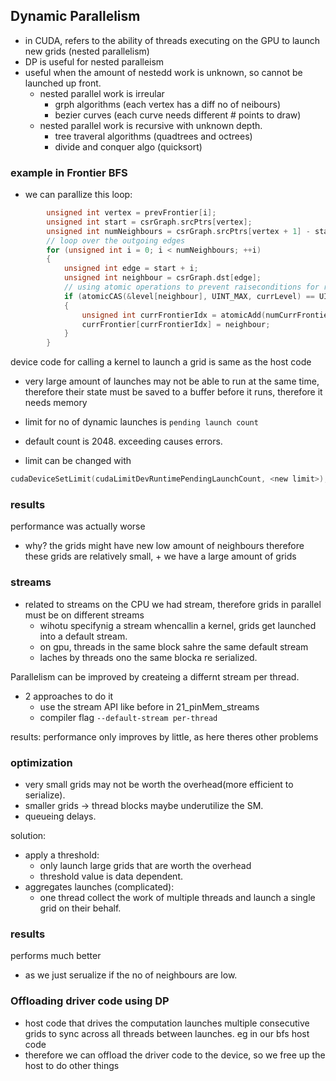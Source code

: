 ## Dynamic Parallelism
- in CUDA, refers to the ability of threads executing on the GPU to launch new grids (nested parallelism)
- DP is useful for nested paralleism
- useful when the amount of nestedd work is unknown, so cannot be launched up front.
    - nested parallel work is irreular
        - grph algorithms (each vertex has a diff no of neibours)
        - bezier curves (each curve needs different # points to draw)
    - nested parallel work is recursive with unknown depth.
        - tree traveral algorithms (quadtrees and octrees)
        - divide and conquer algo (quicksort)
    
### example in Frontier BFS
- we can parallize this loop: 
```c
        unsigned int vertex = prevFrontier[i];
        unsigned int start = csrGraph.srcPtrs[vertex];
        unsigned int numNeighbours = csrGraph.srcPtrs[vertex + 1] - start;
        // loop over the outgoing edges
        for (unsigned int i = 0; i < numNeighbours; ++i)
        {
            unsigned int edge = start + i;
            unsigned int neighbour = csrGraph.dst[edge];
            // using atomic operations to prevent raiseconditions for reasons above
            if (atomicCAS(&level[neighbour], UINT_MAX, currLevel) == UINT_MAX) // atomicCAS returns the old value
            {
                unsigned int currFrontierIdx = atomicAdd(numCurrFrontier, 1);
                currFrontier[currFrontierIdx] = neighbour;
            }
        }
```
device code for calling a kernel to launch a grid is same as the host code

- very large amount of launches may not be able to run at the same time, therefore their state must be saved to a buffer before it runs, therefore it needs memory

- limit for no of dynamic launches is `pending launch count`
- default count is 2048. exceeding causes errors.
- limit can be changed with
```c
cudaDeviceSetLimit(cudaLimitDevRuntimePendingLaunchCount, <new limit>);
```


### results
performance was actually worse 
- why? the grids might have new low amount of neighbours therefore these grids are relatively small, + we have a large amount of grids

### streams
- related to streams
on the CPU we had stream, therefore grids in parallel must be on different streams
    -  wihotu specifynig a stream whencallin a kernel, grids get launched into a default stream.
    - on gpu, threads in the same block sahre the same default stream
    - laches by threads ono the same blocka re serialized.

Parallelism can be improved by createing a differnt stream per thread.
- 2 approaches to do it
    - use the stream API like before in 21_pinMem_streams
    - compiler flag `--default-stream per-thread`

results: performance only improves by little, as here theres other problems

### optimization
- very small grids may not be worth the overhead(more efficient to serialize).
- smaller grids -> thread blocks maybe underutilize the SM.
- queueing delays.
 
solution: 
- apply a threshold: 
    - only launch large grids that are worth the overhead
    - threshold value is data dependent.
- aggregates launches (complicated):
    - one thread collect the work of multiple threads and launch a single grid on their behalf.

### results 
performs much better
- as we just serualize if the no of neighbours are low.

### Offloading driver code using DP
- host code that drives the computation launches multiple consecutive grids to sync across all threads between launches. eg in our bfs host code
- therefore we can offload the driver code to the device, so we free up the host to do other things


